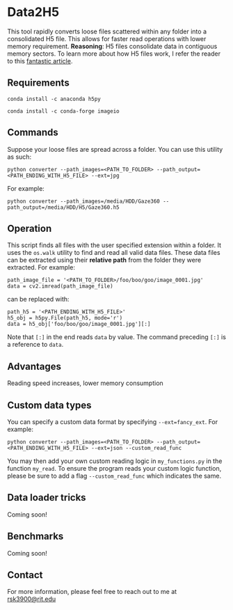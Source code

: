 # Data2H5

This tool rapidly converts loose files scattered within any folder into a consolidated H5 file. This allows for faster read operations with lower memory requirement.
**Reasoning**: H5 files consolidate data in contiguous memory sectors. 
To learn more about how H5 files work, I refer the reader to this [fantastic article](https://www.oreilly.com/library/view/python-and-hdf5/9781491944981/ch04.html).

## Requirements

`conda install -c anaconda h5py`

`conda install -c conda-forge imageio`

## Commands
Suppose your loose files are spread across a folder. You can use this utility as such:

`python converter --path_images=<PATH_TO_FOLDER> --path_output=<PATH_ENDING_WITH_H5_FILE> --ext=jpg`

For example:

`python converter --path_images=/media/HDD/Gaze360 --path_output=/media/HDD/H5/Gaze360.h5`

## Operation

This script finds all files with the user specified extension within a folder. It uses the `os.walk` utility to find and read all valid data files. These data files can be extracted using their **relative path** from the folder they were extracted.
For example:

```
path_image_file = '<PATH_TO_FOLDER>/foo/boo/goo/image_0001.jpg'
data = cv2.imread(path_image_file)
```

can be replaced with:

```
path_h5 = '<PATH_ENDING_WITH_H5_FILE>'
h5_obj = h5py.File(path_h5, mode='r')
data = h5_obj['foo/boo/goo/image_0001.jpg'][:]
```

Note that `[:]` in the end reads `data` by value. The command preceding `[:]`  is a reference to `data`.

## Advantages

Reading speed increases, lower memory consumption

## Custom data types

You can specify a custom data format by specifying `--ext=fancy_ext`. For example:

`python converter --path_images=<PATH_TO_FOLDER> --path_output=<PATH_ENDING_WITH_H5_FILE> --ext=json --custom_read_func`

You may then add your own custom reading logic in `my_functions.py` in the function `my_read`. To ensure the program reads your custom logic function, please be sure to add a flag `--custom_read_func` which indicates the same.

## Data loader tricks

Coming soon!

## Benchmarks

Coming soon!

## Contact

For more information, please feel free to reach out to me at rsk3900@rit.edu